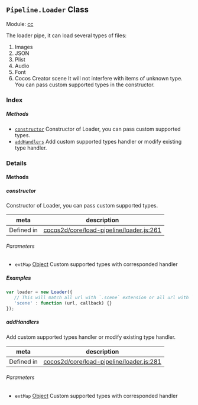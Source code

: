 ## `Pipeline.Loader` Class



Module: [cc](../modules/cc.md)


The loader pipe, it can load several types of files:
1. Images
2. JSON
3. Plist
4. Audio
5. Font
6. Cocos Creator scene
It will not interfere with items of unknown type.
You can pass custom supported types in the constructor.



### Index



##### Methods

  - [`constructor`](#constructor) Constructor of Loader, you can pass custom supported types.
  - [`addHandlers`](#addhandlers) Add custom supported types handler or modify existing type handler.



### Details




<!-- Method Block -->
#### Methods


##### constructor

Constructor of Loader, you can pass custom supported types.

| meta | description |
|------|-------------|
| Defined in | [cocos2d/core/load-pipeline/loader.js:261](https://github.com/cocos-creator/engine/blob/9fcea4ca5a6c5c1d8ce45ebc6ba7ad7d1b723f25/cocos2d/core/load-pipeline/loader.js#L261) |

###### Parameters
- `extMap` <a href="https://developer.mozilla.org/en/JavaScript/Reference/Global_Objects/Object" class="crosslink external" target="_blank">Object</a> Custom supported types with corresponded handler

##### Examples

```js
var loader = new Loader({
   // This will match all url with `.scene` extension or all url with `scene` type
   'scene' : function (url, callback) {}
});
```

##### addHandlers

Add custom supported types handler or modify existing type handler.

| meta | description |
|------|-------------|
| Defined in | [cocos2d/core/load-pipeline/loader.js:281](https://github.com/cocos-creator/engine/blob/9fcea4ca5a6c5c1d8ce45ebc6ba7ad7d1b723f25/cocos2d/core/load-pipeline/loader.js#L281) |

###### Parameters
- `extMap` <a href="https://developer.mozilla.org/en/JavaScript/Reference/Global_Objects/Object" class="crosslink external" target="_blank">Object</a> Custom supported types with corresponded handler



